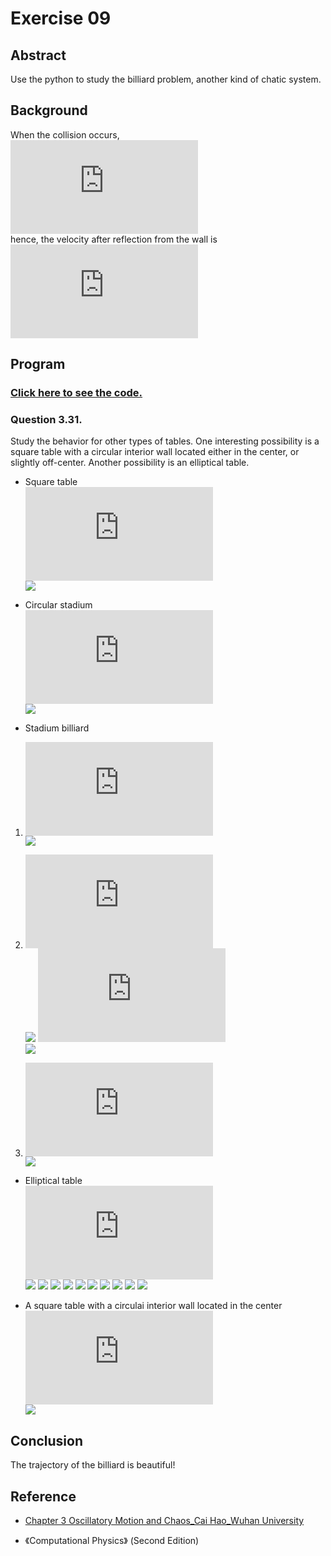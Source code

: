 # Exercise 09

## Abstract
Use the python to study the billiard problem, another kind of chatic system.

## Background
When the collision occurs,<br>
![](http://latex.codecogs.com/gif.latex?%5C%5C%20%5Cvec%7Bv%7D_%7Bi%2C%5Cperp%20%7D%3D%28%5Cvec%7Bv%7D_%7Bi%7D%5Ccdot%20%5Chat%7Bn%7D%29%5Chat%7Bn%7D%20%5C%5C%20%5Cvec%7Bv%7D_%7Bi%2C%5Cparallel%20%7D%3D%5Cvec%7Bv%7D_%7Bi%7D-%5Cvec%7Bv%7D_%7Bi%2C%5Cperp%20%7D)<br>
hence, the velocity after reflection from the wall is<br>
![](http://latex.codecogs.com/gif.latex?%5C%5C%20%5Cvec%7Bv%7D_%7Bf%2C%5Cperp%20%7D%3D-%5Cvec%7Bv%7D_%7Bi%2C%5Cperp%20%7D%20%5C%5C%20%5Cvec%7Bv%7D_%7Bf%2C%5Cparallel%20%7D%3D%5Cvec%7Bv%7D_%7Bi%2C%5Cparallel%20%7D)

## Program
### [Click here to see the code.](https://github.com/whucyb/computational_physics_N2014301020067/blob/master/Exercise_09/Exercise_09.py)

### Question 3.31.
Study the behavior for other types of tables. One interesting possibility is a square table with a circular interior wall located either in the center, or slightly off-center. Another possibility is an elliptical table.
* Square table<br>
![](http://latex.codecogs.com/gif.latex?x_0%3D0.2%2Cy_0%3D0%2Cv_0%3D1%2C%5Ctheta_0%3D%5Cpi/6)<br>
![](https://github.com/whucyb/computational_physics_N2014301020067/blob/master/Exercise_09/0.png)

* Circular stadium<br>
![](http://latex.codecogs.com/gif.latex?x_0%3D0.2%2Cy_0%3D0%2Cv_0%3D1%2C%5Ctheta_0%3D%5Cpi/6)<br>
![](https://github.com/whucyb/computational_physics_N2014301020067/blob/master/Exercise_09/1.png)

* Stadium billiard<br>
1. ![](http://latex.codecogs.com/gif.latex?x_0%3D0.2%2Cy_0%3D0%2Cv_0%3D1%2C%5Ctheta_0%3D%5Cpi/6%2C%5Calpha%20%3D0.001)<br>
![](https://github.com/whucyb/computational_physics_N2014301020067/blob/master/Exercise_09/2.png)

2. ![](http://latex.codecogs.com/gif.latex?x_0%3D0.2%2Cy_0%3D0%2Cv_0%3D1%2C%5Ctheta_0%3D%5Cpi/6%2C%5Calpha%20%3D0.01)<br>
![](https://github.com/whucyb/computational_physics_N2014301020067/blob/master/Exercise_09/3.png)
![](http://latex.codecogs.com/gif.latex?x_0%3D0%2Cy_0%3D0%2Cv_0%3D1%2C%5Ctheta_0%3D%5Cpi/6%2C%5Calpha%20%3D0.01)<br>
![](https://github.com/whucyb/computational_physics_N2014301020067/blob/master/Exercise_09/3-1.png)

3. ![](http://latex.codecogs.com/gif.latex?x_0%3D0.2%2Cy_0%3D0%2Cv_0%3D1%2C%5Ctheta_0%3D%5Cpi/6%2C%5Calpha%20%3D0.1)<br>
![](https://github.com/whucyb/computational_physics_N2014301020067/blob/master/Exercise_09/4.png)

* Elliptical table<br>
![](http://latex.codecogs.com/gif.latex?x_0%3D0.2%2Cy_0%3D0%2Cv_0%3D1%2C%5Ctheta_0%3D%5Cpi/6)<br>
![](https://github.com/whucyb/computational_physics_N2014301020067/blob/master/Exercise_09/5.png)
![](https://github.com/whucyb/computational_physics_N2014301020067/blob/master/Exercise_09/6.png)
![](https://github.com/whucyb/computational_physics_N2014301020067/blob/master/Exercise_09/7.png)
![](https://github.com/whucyb/computational_physics_N2014301020067/blob/master/Exercise_09/8.png)
![](https://github.com/whucyb/computational_physics_N2014301020067/blob/master/Exercise_09/9.png)
![](https://github.com/whucyb/computational_physics_N2014301020067/blob/master/Exercise_09/10.png)
![](https://github.com/whucyb/computational_physics_N2014301020067/blob/master/Exercise_09/11.png)
![](https://github.com/whucyb/computational_physics_N2014301020067/blob/master/Exercise_09/12.png)
![](https://github.com/whucyb/computational_physics_N2014301020067/blob/master/Exercise_09/12.png)
![](https://github.com/whucyb/computational_physics_N2014301020067/blob/master/Exercise_09/14.png)

* A square table with a circulai interior wall located in the center<br>
![](http://latex.codecogs.com/gif.latex?x_0%3D0.2%2Cy_0%3D0%2Cv_0%3D1%2C%5Ctheta_0%3D%5Cpi/6)<br>
![](https://github.com/whucyb/computational_physics_N2014301020067/blob/master/Exercise_09/15.png)

## Conclusion
The trajectory of the billiard is beautiful!

## Reference
* [Chapter 3 Oscillatory Motion and Chaos_Cai Hao_Wuhan University](https://www.evernote.com/shard/s140/sh/0724815b-79a9-4357-9e85-416c33cb1b69/e2b0667446e6f7d74181969ed0c7c357)

* 《Computational Physics》 (Second Edition)
